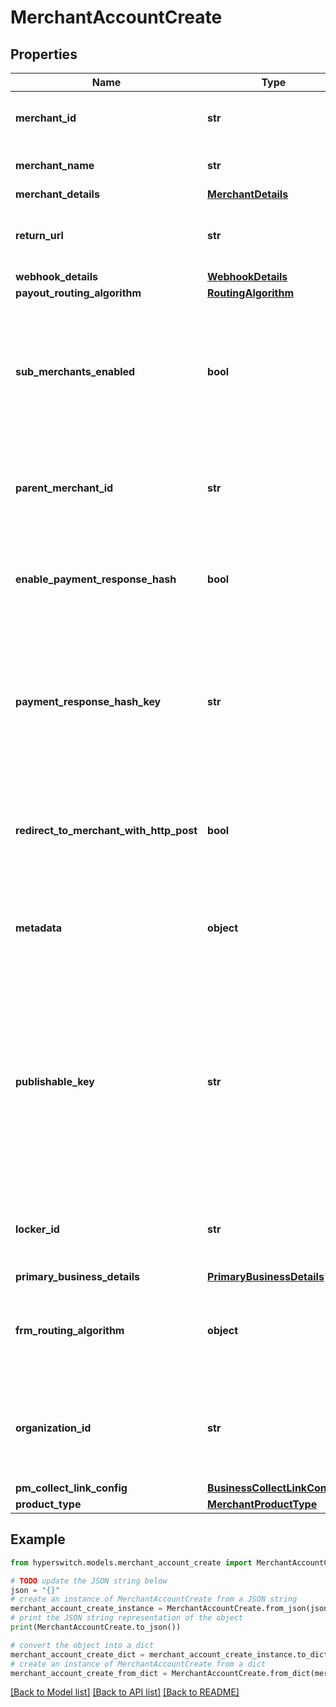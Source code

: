 # MerchantAccountCreate


## Properties

Name | Type | Description | Notes
------------ | ------------- | ------------- | -------------
**merchant_id** | **str** | The identifier for the Merchant Account | 
**merchant_name** | **str** | Name of the Merchant Account | [optional] 
**merchant_details** | [**MerchantDetails**](MerchantDetails.md) |  | [optional] 
**return_url** | **str** | The URL to redirect after the completion of the operation | [optional] 
**webhook_details** | [**WebhookDetails**](WebhookDetails.md) |  | [optional] 
**payout_routing_algorithm** | [**RoutingAlgorithm**](RoutingAlgorithm.md) |  | [optional] 
**sub_merchants_enabled** | **bool** | A boolean value to indicate if the merchant is a sub-merchant under a master or a parent merchant. By default, its value is false. | [optional] [default to False]
**parent_merchant_id** | **str** | Refers to the Parent Merchant ID if the merchant being created is a sub-merchant | [optional] 
**enable_payment_response_hash** | **bool** | A boolean value to indicate if payment response hash needs to be enabled | [optional] [default to False]
**payment_response_hash_key** | **str** | Refers to the hash key used for calculating the signature for webhooks and redirect response. If the value is not provided, a value is automatically generated. | [optional] 
**redirect_to_merchant_with_http_post** | **bool** | A boolean value to indicate if redirect to merchant with http post needs to be enabled. | [optional] [default to False]
**metadata** | **object** | Metadata is useful for storing additional, unstructured information on an object | [optional] 
**publishable_key** | **str** | API key that will be used for client side API access. A publishable key has to be always paired with a &#x60;client_secret&#x60;. A &#x60;client_secret&#x60; can be obtained by creating a payment with &#x60;confirm&#x60; set to false | [optional] 
**locker_id** | **str** | An identifier for the vault used to store payment method information. | [optional] 
**primary_business_details** | [**PrimaryBusinessDetails**](PrimaryBusinessDetails.md) |  | [optional] 
**frm_routing_algorithm** | **object** | The frm routing algorithm to be used for routing payments to desired FRM&#39;s | [optional] 
**organization_id** | **str** | The id of the organization to which the merchant belongs to, if not passed an organization is created | [optional] 
**pm_collect_link_config** | [**BusinessCollectLinkConfig**](BusinessCollectLinkConfig.md) |  | [optional] 
**product_type** | [**MerchantProductType**](MerchantProductType.md) |  | [optional] 

## Example

```python
from hyperswitch.models.merchant_account_create import MerchantAccountCreate

# TODO update the JSON string below
json = "{}"
# create an instance of MerchantAccountCreate from a JSON string
merchant_account_create_instance = MerchantAccountCreate.from_json(json)
# print the JSON string representation of the object
print(MerchantAccountCreate.to_json())

# convert the object into a dict
merchant_account_create_dict = merchant_account_create_instance.to_dict()
# create an instance of MerchantAccountCreate from a dict
merchant_account_create_from_dict = MerchantAccountCreate.from_dict(merchant_account_create_dict)
```
[[Back to Model list]](../README.md#documentation-for-models) [[Back to API list]](../README.md#documentation-for-api-endpoints) [[Back to README]](../README.md)


